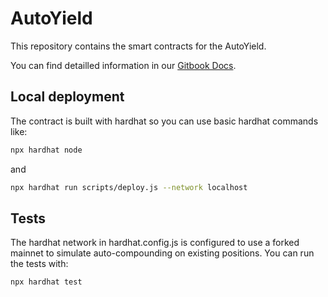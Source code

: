 # AutoYield

This repository contains the smart contracts for the AutoYield.

You can find detailled information in our [Gitbook Docs](https://revert-1.gitbook.io/revert/technical-docs/auto-compounder).

## Local deployment

The contract is built with hardhat so you can use basic hardhat commands like:

```sh
npx hardhat node
```

and

```sh
npx hardhat run scripts/deploy.js --network localhost
```

## Tests

The hardhat network in hardhat.config.js is configured to use a forked mainnet to simulate auto-compounding on existing positions. You can run the tests with: 

```sh
npx hardhat test
```
